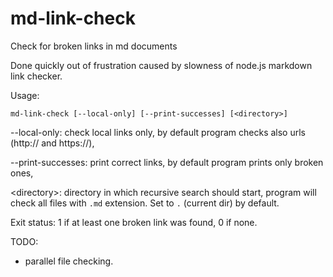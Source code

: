 # md-link-check
Check for broken links in md documents

Done quickly out of frustration caused by slowness of node.js markdown link checker.

Usage:

```
md-link-check [--local-only] [--print-successes] [<directory>]
```

--local-only: check local links only, by default program checks also urls (http:// and https://),

--print-successes: print correct links, by default program prints only broken ones,

\<directory\>: directory in which recursive search should start, program will check all files with `.md` extension. Set to `.` (current dir) by default.

Exit status: 1 if at least one broken link was found, 0 if none.

TODO:

* parallel file checking.
